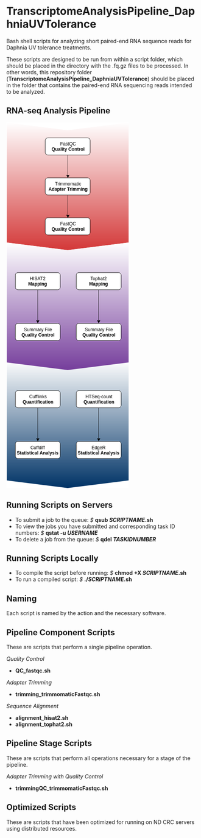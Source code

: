 # TranscriptomeAnalysisPipeline_DaphniaUVTolerance
Bash shell scripts for analyzing short paired-end RNA sequence reads for Daphnia UV tolerance treatments.

These scripts are designed to be run from within a script folder, which should be placed in the directory with the .fq.gz files to be processed. In other words, this repository folder (**TranscriptomeAnalysisPipeline_DaphniaUVTolerance**) should be placed in the folder that contains the paired-end RNA sequencing reads intended to be analyzed.

## RNA-seq Analysis Pipeline
![RNA-seq Analysis Pipeline](RNASeq_Workflow_DmelUV.png)

## Running Scripts on Servers
- To submit a job to the queue:
*$* **qsub *SCRIPTNAME*.sh**
- To view the jobs you have submitted and corresponding task ID numbers:
*$* **qstat -u *USERNAME***
- To delete a job from the queue:
*$* **qdel *TASKIDNUMBER***

## Running Scripts Locally
- To compile the script before running:
*$* **chmod +X *SCRIPTNAME*.sh**
- To run a compiled script:
*$* **./*SCRIPTNAME*.sh**

## Naming
Each script is named by the action and the necessary software.

## Pipeline Component Scripts
These are scripts that perform a single pipeline operation.

*Quality Control*
- **QC_fastqc.sh**

*Adapter Trimming*
- **trimming_trimmomaticFastqc.sh**

*Sequence Alignment*
- **alignment_hisat2.sh**
- **alignment_tophat2.sh**

## Pipeline Stage Scripts
These are scripts that perform all operations necessary for a stage of the pipeline.

*Adapter Trimming with Quality Control*
- **trimmingQC_trimmomaticFastqc.sh**

## Optimized Scripts
These are scripts that have been optimized for running on ND CRC servers using distributed resources.
